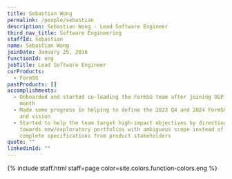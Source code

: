 ```yaml
---
title: Sebastian Wong
permalink: /people/sebastian
description: Sebastian Wong - Lead Software Engineer
third_nav_title: Software Engineering
staffId: sebastian
name: Sebastian Wong
joinDate: January 25, 2016
functionId: eng
jobTitle: Lead Software Engineer
curProducts:
  - FormSG
pastProducts: []
accomplishments:
  - Onboarded and started co-leading the FormSG team after joining OGP for a
    month
  - Made some progress in helping to define the 2023 Q4 and 2024 FormSG roadmap
    and vision
  - Started to help the team target high-impact objectives by directing efforts
    towards new/exploratory portfolios with ambiguous scope instead of requiring
    complete specifications from product stakeholders
quote: ""
linkedinId: ""
---
```


{% include staff.html staff=page color=site.colors.function-colors.eng %}
